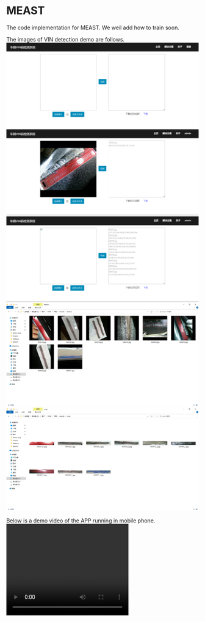 # MEAST
The code implementation for MEAST. We weil add how to train soon.


The images of VIN detection demo are follows.
![image](./demo_img/select.png)
![image](./demo_img/single_detect.png)
![image](./demo_img/multi_detect.png)
![image](./demo_img/result_detect.png)
![image](./demo_img/result_crop.png)

Below is a demo video of the APP running in mobile phone.
<video width="320" height="240" controls>
    <source src="demo_video.mp4" type="video/mp4">
</video>
